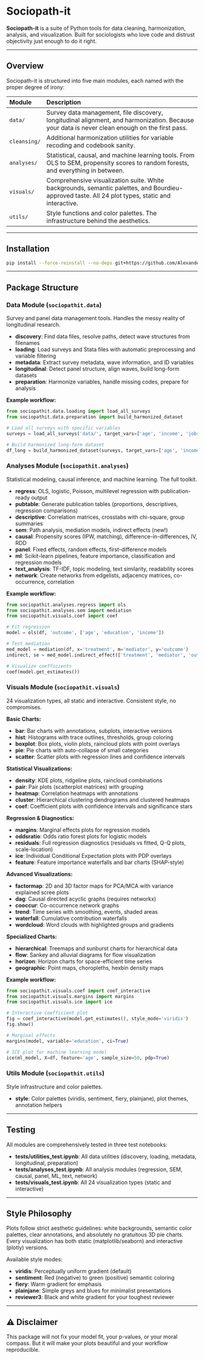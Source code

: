 # Sociopath-it

**Sociopath-it** is a suite of Python tools for data cleaning, harmonization, analysis, and visualization. Built for sociologists who love code and distrust objectivity just enough to do it right.

---

## Overview

Sociopath-it is structured into five main modules, each named with the proper degree of irony:

| Module | Description                                                                                                              |
|:-------|:-------------------------------------------------------------------------------------------------------------------------|
| `data/` | Survey data management, file discovery, longitudinal alignment, and harmonization. Because your data is never clean enough on the first pass. |
| `cleansing/` | Additional harmonization utilities for variable recoding and codebook sanity. |
| `analyses/` | Statistical, causal, and machine learning tools. From OLS to SEM, propensity scores to random forests, and everything in between. |
| `visuals/` | Comprehensive visualization suite. White backgrounds, semantic palettes, and Bourdieu-approved taste. All 24 plot types, static and interactive. |
| `utils/` | Style functions and color palettes. The infrastructure behind the aesthetics. |

---

## Installation

```bash
pip install --force-reinstall --no-deps git+https://github.com/AlexanderTheAlright/sociopathit.git
```

---

## Package Structure

### Data Module (`sociopathit.data`)

Survey and panel data management tools. Handles the messy reality of longitudinal research.

- **discovery**: Find data files, resolve paths, detect wave structures from filenames
- **loading**: Load surveys and Stata files with automatic preprocessing and variable filtering
- **metadata**: Extract survey metadata, wave information, and ID variables
- **longitudinal**: Detect panel structure, align waves, build long-form datasets
- **preparation**: Harmonize variables, handle missing codes, prepare for analysis

**Example workflow:**
```python
from sociopathit.data.loading import load_all_surveys
from sociopathit.data.preparation import build_harmonized_dataset

# Load all surveys with specific variables
surveys = load_all_surveys('data/', target_vars=['age', 'income', 'jobsat'])

# Build harmonized long-form dataset
df_long = build_harmonized_dataset(surveys, target_vars=['age', 'income', 'jobsat'])
```

### Analyses Module (`sociopathit.analyses`)

Statistical modeling, causal inference, and machine learning. The full toolkit.

- **regress**: OLS, logistic, Poisson, multilevel regression with publication-ready output
- **pubtable**: Generate publication tables (proportions, descriptives, regression comparisons)
- **descriptive**: Correlation matrices, crosstabs with chi-square, group summaries
- **sem**: Path analysis, mediation models, indirect effects (new!)
- **causal**: Propensity scores (IPW, matching), difference-in-differences, IV, RDD
- **panel**: Fixed effects, random effects, first-difference models
- **ml**: Scikit-learn pipelines, feature importance, classification and regression models
- **text_analysis**: TF-IDF, topic modeling, text similarity, readability scores
- **network**: Create networks from edgelists, adjacency matrices, co-occurrence, correlation

**Example workflow:**
```python
from sociopathit.analyses.regress import ols
from sociopathit.analyses.sem import mediation
from sociopathit.visuals.coef import coef

# Fit regression
model = ols(df, 'outcome', ['age', 'education', 'income'])

# Test mediation
med_model = mediation(df, x='treatment', m='mediator', y='outcome')
indirect, se = med_model.indirect_effect(['treatment', 'mediator', 'outcome'])

# Visualize coefficients
coef(model.get_estimates())
```

### Visuals Module (`sociopathit.visuals`)

24 visualization types, all static and interactive. Consistent style, no compromises.

**Basic Charts:**
- **bar**: Bar charts with annotations, subplots, interactive versions
- **hist**: Histograms with trace outlines, thresholds, group coloring
- **boxplot**: Box plots, violin plots, raincloud plots with point overlays
- **pie**: Pie charts with auto-collapse of small categories
- **scatter**: Scatter plots with regression lines and confidence intervals

**Statistical Visualizations:**
- **density**: KDE plots, ridgeline plots, raincloud combinations
- **pair**: Pair plots (scatterplot matrices) with grouping
- **heatmap**: Correlation heatmaps with annotations
- **cluster**: Hierarchical clustering dendrograms and clustered heatmaps
- **coef**: Coefficient plots with confidence intervals and significance stars

**Regression & Diagnostics:**
- **margins**: Marginal effects plots for regression models
- **oddsratio**: Odds ratio forest plots for logistic models
- **residuals**: Full regression diagnostics (residuals vs fitted, Q-Q plots, scale-location)
- **ice**: Individual Conditional Expectation plots with PDP overlays
- **feature**: Feature importance waterfalls and bar charts (SHAP-style)

**Advanced Visualizations:**
- **factormap**: 2D and 3D factor maps for PCA/MCA with variance explained scree plots
- **dag**: Causal directed acyclic graphs (requires networkx)
- **cooccur**: Co-occurrence network graphs
- **trend**: Time series with smoothing, events, shaded areas
- **waterfall**: Cumulative contribution waterfalls
- **wordcloud**: Word clouds with highlighted groups and gradients

**Specialized Charts:**
- **hierarchical**: Treemaps and sunburst charts for hierarchical data
- **flow**: Sankey and alluvial diagrams for flow visualization
- **horizon**: Horizon charts for space-efficient time series
- **geographic**: Point maps, choropleths, hexbin density maps

**Example workflow:**
```python
from sociopathit.visuals.coef import coef_interactive
from sociopathit.visuals.margins import margins
from sociopathit.visuals.ice import ice

# Interactive coefficient plot
fig = coef_interactive(model.get_estimates(), style_mode='viridis')
fig.show()

# Marginal effects
margins(model, variable='education', ci=True)

# ICE plot for machine learning model
ice(ml_model, X=df, feature='age', sample_size=50, pdp=True)
```

### Utils Module (`sociopathit.utils`)

Style infrastructure and color palettes.

- **style**: Color palettes (viridis, sentiment, fiery, plainjane), plot themes, annotation helpers

---

## Testing

All modules are comprehensively tested in three test notebooks:

- **tests/utilities_test.ipynb**: All data utilities (discovery, loading, metadata, longitudinal, preparation)
- **tests/analyses_test.ipynb**: All analysis modules (regression, SEM, causal, panel, ML, text, network)
- **tests/visuals_test.ipynb**: All 24 visualization types (static and interactive)

---

## Style Philosophy

Plots follow strict aesthetic guidelines: white backgrounds, semantic color palettes, clear annotations, and absolutely no gratuitous 3D pie charts. Every visualization has both static (matplotlib/seaborn) and interactive (plotly) versions.

Available style modes:
- **viridis**: Perceptually uniform gradient (default)
- **sentiment**: Red (negative) to green (positive) semantic coloring
- **fiery**: Warm gradient for emphasis
- **plainjane**: Simple greys and blues for minimalist presentations
- **reviewer3**: Black and white gradient for your toughest reviewer

---

## ⚠️ Disclaimer

This package will not fix your model fit, your p-values, or your moral compass. But it will make your plots beautiful and your workflow reproducible.
